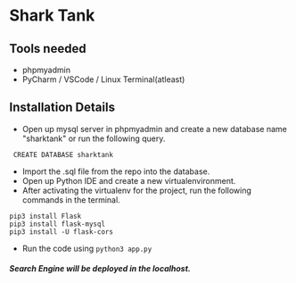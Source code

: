 # Shark Tank

## Tools needed
  - phpmyadmin
  - PyCharm / VSCode / Linux Terminal(atleast)
  
## Installation Details
  
  - Open up mysql server in phpmyadmin and create a new database name "sharktank" or run the following query.
 ```
  CREATE DATABASE sharktank
  ```
  - Import the .sql file from the repo into the database.
  - Open up Python IDE and create a new virtualenvironment.
  - After activating the virtualenv for the project, run the following commands in the terminal.
  ```
  pip3 install Flask
  pip3 install flask-mysql
  pip3 install -U flask-cors
  ```
  - Run the code using `python3 app.py` 
##### Search Engine will be deployed in the localhost.
